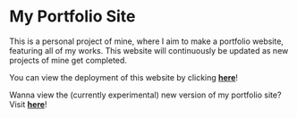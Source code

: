 # My Portfolio Site

This is a personal project of mine, where I aim to make a portfolio website, featuring all of my works. This website will continuously be updated as new projects of mine get completed.

You can view the deployment of this website by clicking **[here](https://krcolonia.github.io/)**!

Wanna view the (currently experimental) new version of my portfolio site? Visit **[here](https://krcolonia.github.io/index_new.html)**!
